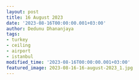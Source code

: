 ```yaml
---
layout: post
title: 16 August 2023
date: '2023-08-16T00:00:00.001+03:00'
author: Dedunu Dhananjaya
tags:
- turkey
- ceiling
- airport
- istanbul
modified_time: '2023-08-16T00:00:00.001+03:00'
featured_image: 2023-08-16-16-august-2023_1.jpg
---
```

